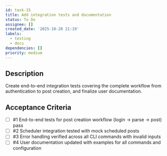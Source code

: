 ```yaml
---
id: task-15
title: Add integration tests and documentation
status: To Do
assignee: []
created_date: '2025-10-20 21:19'
labels:
  - testing
  - docs
dependencies: []
priority: medium
---
```


## Description

<!-- SECTION:DESCRIPTION:BEGIN -->
Create end-to-end integration tests covering the complete workflow from authentication to post creation, and finalize user documentation.
<!-- SECTION:DESCRIPTION:END -->

## Acceptance Criteria
<!-- AC:BEGIN -->
- [ ] #1 End-to-end tests for post creation workflow (login → parse → post) pass
- [ ] #2 Scheduler integration tested with mock scheduled posts
- [ ] #3 Error handling verified across all CLI commands with invalid inputs
- [ ] #4 User documentation updated with examples for all commands and configuration
<!-- AC:END -->
